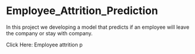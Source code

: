 # Employee_Attrition_Prediction
In this project we developing a model that predicts if an employee  will leave the company or stay with company.


Click Here: Employee attrition p
